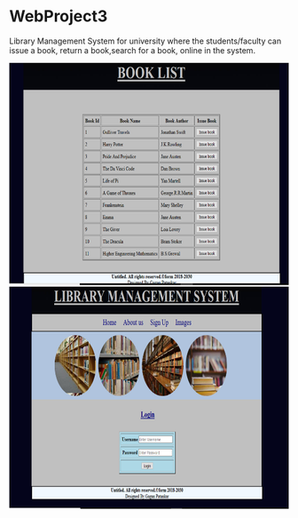 # WebProject3
Library Management System for university where the students/faculty can issue a book, return a book,search for a book, online in the system.

<img src='Capture2.PNG' height='400px'> 

<img src='Screenshot1,png.PNG' height='400px'>
